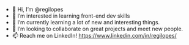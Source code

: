 - 👋 Hi, I’m @regilopes
- 👀 I’m interested in learning front-end dev skills
- 🌱 I’m currently learning a lot of new and interesting things.
- 💞️ I’m looking to collaborate on great projects and meet new people.
- 📫 Reach me on LinkedIn! https://www.linkedin.com/in/regilopes/

<!---
regilopes/regilopes is a ✨ special ✨ repository because its `README.md` (this file) appears on your GitHub profile.
You can click the Preview link to take a look at your changes.
--->
